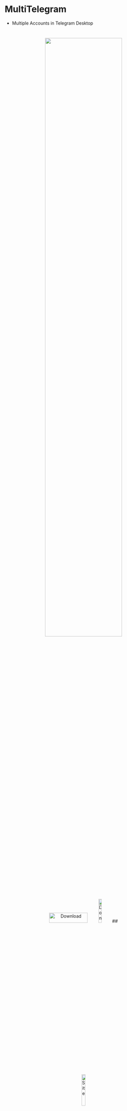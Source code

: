 # MultiTelegram
* Multiple Accounts in Telegram Desktop
<h1 align="center">
<sub>
<img  src="https://i.imgur.com/BnljAYJ.png"
      height="auto"
      width="70%">
</h1>
<p align="center">
    <a href="https://github.com/TiVP/MultiTelegram/releases/latest"><img alt="Download" src="https://i.imgur.com/9xIh9jZ.png" height="32px" width="123px"></a>    <a href="https://www.paypal.me/tivp"><img alt="Donate" src="https://i.imgur.com/m3REUoP.png" height="auto"
      width="14%"></a>  
##
<p align="center"><a href="https://multitelegram.blogspot.com/"><img alt="Site" src="https://i.imgur.com/ObSrXjX.png" height="auto" width="16%"></a></p>
</p>
	
## Release History

See the [releases pages](https://github.com/TiVP/MultiTelegram/releases) for a history of releases and highlights for each release.

## About

* Use different users for Telegram Desktop.
* GUI easy to use with a variety of functions, this already contains a version of portable Telegram.

## License

[GPLv3](https://github.com/TiVP/MultiTelegram/blob/master/LICENSE).
        

